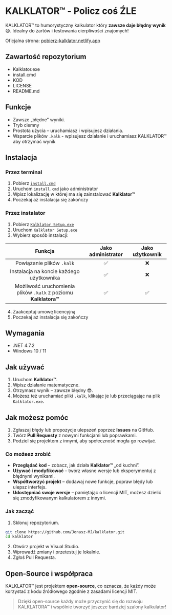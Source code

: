 # KALKLATOR™ - Policz coś ŹLE

KALKLATOR™ to humorystyczny kalkulator który **zawsze daje błędny wynik** 😅. Idealny do żartów i testowania cierpliwości znajomych!

Oficjalna strona: [pobierz-kalklator.netlify.app](https://pobierz-kalklator.netlify.app/)

## Zawartość repozytorium

- Kalklator.exe
- install.cmd
- KOD
- LICENSE
- README.md

## Funkcje

- Zawsze „błędne” wyniki.
- Tryb ciemny
- Prostota użycia – uruchamiasz i wpisujesz działania.
- Wsparcie plików `.kalk` - wpisujesz działanie i uruchamiasz KALKLATOR™ aby otrzymać wynik

## Instalacja

### Przez terminal

1. Pobierz [`install.cmd`](https://dane-kalklator.netlify.app/pobierz/install.cmd)
2. Uruchom `install.cmd` jako administrator
3. Wpisz lokalizację w której ma się zainstalować **Kalklator™**
4. Poczekaj aż instalacja się zakończy

###  Przez instalator

1. Pobierz [`Kalklator Setup.exe`](https://dane-kalklator.netlify.app/pobierz/Kalklator%20Setup.exe)
2. Uruchom `Kalklator Setup.exe`
3. Wybierz sposób instalacji:

| Funkcja | Jako administrator | Jako użytkownik |
| :-------: |:------------------:|:---------------:|
| Powiązanie plików `.kalk` | ✅ | ❌ |
| Instalacja na koncie każdego użytkownika | ✅ | ❌ |
| Możliwość uruchomienia plików `.kalk` z poziomu **Kalklatora™** | ✅ | ✅ |

4. Zaakceptuj umowę licencyjną
5. Poczekaj aż instalacja się zakończy

## Wymagania

- .NET 4.7.2
- Windows 10 / 11

## Jak używać

1. Uruchom **Kalklator™**.
2. Wpisz działanie matematyczne.
3. Otrzymasz wynik – zawsze błędny 😎.
4. Możesz też uruchamiać pliki `.kalk`, klikając je lub przeciągając na plik `Kalklator.exe`.

## Jak możesz pomóc

1. Zgłaszaj błędy lub propozycje ulepszeń poprzez **Issues** na GitHub.  
2. Twórz **Pull Requesty** z nowymi funkcjami lub poprawkami.  
3. Podziel się projektem z innymi, aby społeczność mogła go rozwijać.  

### Co możesz zrobić

- **Przeglądać kod** – zobacz, jak działa **Kalklator™** „od kuchni”.  
- **Używać i modyfikować** – twórz własne wersje lub eksperymentuj z błędnymi wynikami.  
- **Współtworzyć projekt** – dodawaj nowe funkcje, popraw błędy lub ulepsz interfejs.  
- **Udostępniać swoje wersje** – pamiętając o licencji MIT, możesz dzielić się zmodyfikowanym kalkulatorem z innymi.  

### Jak zacząć

1. Sklonuj repozytorium.
```bash
git clone https://github.com/Jonasz-MJ/kalklator.git
cd kalklator
```
2. Otwórz projekt w Visual Studio.
3. Wprowadź zmiany i przetestuj je lokalnie.
4. Zgłoś Pull Requesta.

## Open-Source i współpraca

KALKLATOR™ jest projektem **open-source**, co oznacza, że każdy może korzystać z kodu źródłowego zgodnie z zasadami licencji MIT.  

> Dzięki open-source każdy może przyczynić się do rozwoju KALKLATORA™ i wspólnie tworzyć jeszcze bardziej szalony kalkulator!  